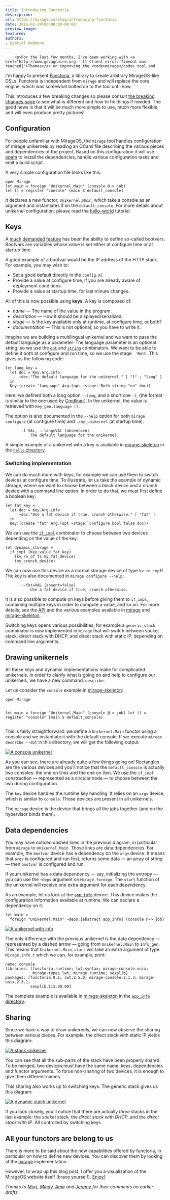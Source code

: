 ```yaml
---
title: Introducing Functoria
description:
url: https://mirage.io/blog/introducing-functoria
date: 2016-02-29T00:00:00-00:00
preview_image:
featured:
authors:
- Gabriel Radanne
---
```



        <p>For the last few months, I've been working with <a href="http://www.gazagnaire.org - [1 Client error: Timeout was reached]">Thomas</a> on improving the <code>mirage</code> tool and
I'm happy to present <a href="https://github.com/mirage/functoria">Functoria</a>, a library to create arbitrary MirageOS-like DSLs. Functoria is independent from <code>mirage</code> and will replace the core engine, which was somewhat bolted on to the tool until now.</p>
<p>This introduces a few breaking changes so please consult
<a href="https://mirage.io/docs/breaking-changes">the breaking changes page</a> to see what is different and how to fix things if needed.
The good news is that it will be much more simple to use, much more flexible,
and will even produce pretty pictures!</p>
<h2>Configuration</h2>
<p>For people unfamiliar with MirageOS, the <code>mirage</code> tool handles configuration of mirage unikernels by reading an OCaml file describing the various pieces and dependencies of the project.
Based on this configuration it will use <a href="http://opam.ocaml.org/">opam</a> to install the dependencies, handle various configuration tasks and emit a build script.</p>
<p>A very simple configuration file looks like this:</p>
<pre><code class="language-ocaml">open Mirage
let main = foreign &quot;Unikernel.Main&quot; (console @-&gt; job)
let () = register &quot;console&quot; [main $ default_console]
</code></pre>
<p>It declares a new functor, <code>Unikernel.Main</code>, which take a console as an argument and instantiates it on the <code>default_console</code>. For more details about unikernel configuration, please read the <a href="https://mirage.io/wiki/hello-world">hello-world</a> tutorial.</p>
<h2>Keys</h2>
<p>A <a href="https://github.com/mirage/mirage/issues/229">much</a> <a href="https://github.com/mirage/mirage/issues/228">demanded</a> <a href="https://github.com/mirage/mirage/issues/231">feature</a> has been the ability to define so-called bootvars.
Bootvars are variables whose value is set either at configure time or at
startup time.</p>
<p>A good example of a bootvar would be the IP address of the HTTP stack. For example, you may wish to:</p>
<ul>
<li>Set a good default directly in the <code>config.ml</code>
</li>
<li>Provide a value at configure time, if you are already aware of deployment conditions.
</li>
<li>Provide a value at startup time, for last minute changes.
</li>
</ul>
<p>All of this is now possible using <strong>keys</strong>. A key is composed of:</p>
<ul>
<li><em>name</em> &mdash; The name of the value in the program.
</li>
<li><em>description</em> &mdash; How it should be displayed/serialized.
</li>
<li><em>stage</em> &mdash; Is the key available only at runtime, at configure time, or both?
</li>
<li><em>documentation</em> &mdash; This is not optional, so you have to write it.
</li>
</ul>
<p>Imagine we are building a multilingual unikernel and we want to pass the
default language as a parameter. The language parameter is an optional string, so we use the <a href="http://mirage.github.io/functoria/Functoria_key.Arg.html#VALopt - [404 Not Found]"><code>opt</code></a> and <a href="http://mirage.github.io/functoria/Functoria_key.Arg.html#VALstring - [404 Not Found]"><code>string</code></a> combinators. We want to be able to define it both
at configure and run time, so we use the stage <code> `Both</code>. This gives us the following code:</p>
<pre><code class="language-ocaml">let lang_key =
  let doc = Key.Arg.info
      ~doc:&quot;The default language for the unikernel.&quot; [ &quot;l&quot; ; &quot;lang&quot; ]
  in
  Key.(create &quot;language&quot; Arg.(opt ~stage:`Both string &quot;en&quot; doc))
</code></pre>
<p>Here, we defined both a long option <code>--lang</code>, and a short one <code>-l</code>, (the format is similar to the one used by <a href="http://erratique.ch/software/cmdliner">Cmdliner</a>).
In the unikernel, the value is retrieved with <code>Key_gen.language ()</code>.</p>
<p>The option is also documented in the <code>--help</code> option for both <code>mirage configure</code> (at configure time) and <code>./my_unikernel</code> (at startup time).</p>
<pre><code>       -l VAL, --lang=VAL (absent=en)
           The default language for the unikernel.
</code></pre>
<p>A simple example of a unikernel with a key is available in <a href="https://github.com/mirage/mirage-skeleton">mirage-skeleton</a> in the <a href="https://github.com/mirage/mirage-skeleton/tree/master/hello - [404 Not Found]"><code>hello</code> directory</a>.</p>
<h3>Switching implementation</h3>
<p>We can do much more with keys, for example we can use them to switch devices at configure time.
To illustrate, let us take the example of dynamic storage, where we want to choose between a block device and a crunch device with a command line option.
In order to do that, we must first define a boolean key:</p>
<pre><code class="language-ocaml">let fat_key =
  let doc = Key.Arg.info
      ~doc:&quot;Use a fat device if true, crunch otherwise.&quot; [ &quot;fat&quot; ]
  in
  Key.(create &quot;fat&quot; Arg.(opt ~stage:`Configure bool false doc))
</code></pre>
<p>We can use the <a href="http://mirage.github.io/functoria/Functoria.html#VALif_impl - [404 Not Found]"><code>if_impl</code></a> combinator to choose between two devices depending on the value of the key.</p>
<pre><code class="language-ocaml">let dynamic_storage =
  if_impl (Key.value fat_key)
    (kv_ro_of_fs my_fat_device)
    (my_crunch_device)
</code></pre>
<p>We can now use this device as a normal storage device of type <code>kv_ro impl</code>! The key is also documented in <code>mirage configure --help</code>:</p>
<pre><code>       --fat=VAL (absent=false)
           Use a fat device if true, crunch otherwise.
</code></pre>
<p>It is also possible to compute on keys before giving them to <code>if_impl</code>, combining multiple keys in order to compute a value, and so on. For more details, see the <a href="http://mirage.github.io/functoria/">API</a> and the various examples available in <a href="https://github.com/mirage/mirage">mirage</a> and <a href="https://github.com/mirage/mirage-skeleton">mirage-skeleton</a>.</p>
<p>Switching keys opens various possibilities, for example a <code>generic_stack</code> combinator is now implemented in <code>mirage</code> that will switch between socket stack, direct stack with DHCP, and direct stack with static IP, depending on command line arguments.</p>
<h2>Drawing unikernels</h2>
<p>All these keys and dynamic implementations make for complicated unikernels. In order to clarify what is going on and help to configure our unikernels, we have a new command: <code>describe</code>.</p>
<p>Let us consider the <code>console</code> example in <a href="https://github.com/mirage/mirage-skeleton">mirage-skeleton</a>:</p>
<pre><code class="language-ocaml">open Mirage

let main = foreign &quot;Unikernel.Main&quot; (console @-&gt; job)
let () = register &quot;console&quot; [main $ default_console]
</code></pre>
<p>This is fairly straightforward: we define a <code>Unikernel.Main</code> functor using a console and we
instantiate it with the default console. If we execute <code>mirage describe --dot</code> in this directory, we will get the following output.</p>
<p><a href="https://mirage.io/graphics/dot/console.svg"><img src="https://mirage.io/graphics/dot/console.svg" alt="A console unikernel" title="My little unikernel"/></a></p>
<p>As you can see, there are already quite a few things going on!
Rectangles are the various devices and you'll notice that
the <code>default_console</code> is actually two consoles: the one on Unix and the one on Xen. We use the <code>if_impl</code> construction &mdash; represented as a circular node &mdash; to choose between the two during configuration.</p>
<p>The <code>key</code> device handles the runtime key handling. It relies on an <code>argv</code> device, which is similar to <code>console</code>. Those devices are present in all unikernels.</p>
<p>The <code>mirage</code> device is the device that brings all the jobs together (and on the hypervisor binds them).</p>
<h2>Data dependencies</h2>
<p>You may have noticed dashed lines in the previous diagram, in particular from <code>mirage</code> to <code>Unikernel.Main</code>. Those lines are data dependencies. For example, the <code>bootvar</code> device has a dependency on the <code>argv</code> device. It means that <code>argv</code> is configured and run first, returns some data &mdash; an array of string &mdash; then <code>bootvar</code> is configured and run.</p>
<p>If your unikernel has a data dependency &mdash; say, initializing the entropy &mdash; you can use the <code>~deps</code> argument on <code>Mirage.foreign</code>. The <code>start</code> function of the unikernel will receive one extra argument for each dependency.</p>
<p>As an example, let us look at the <a href="http://mirage.github.io/functoria/Functoria_app.html#VALapp_info - [404 Not Found]"><code>app_info</code></a> device. This device makes the configuration information available at runtime. We can declare a dependency on it:</p>
<pre><code class="language-ocaml">let main =
  foreign &quot;Unikernel.Main&quot; ~deps:[abstract app_info] (console @-&gt; job)
</code></pre>
<p><a href="https://mirage.io/graphics/dot/info.svg"><img src="https://mirage.io/graphics/dot/info.svg" alt="A unikernel with info" title="My informed unikernel"/></a></p>
<p>The only difference with the previous unikernel is the data dependency &mdash; represented by a dashed arrow &mdash; going from <code>Unikernel.Main</code> to <code>Info_gen</code>. This means that <code>Unikernel.Main.start</code> will take an extra argument of type <code>Mirage_info.t</code> which we can, for example, print:</p>
<pre><code>name: console
libraries: [functoria.runtime; lwt.syntax; mirage-console.unix;
            mirage-types.lwt; mirage.runtime; sexplib]
packages: [functoria.0.1; lwt.2.5.0; mirage-console.2.1.3; mirage-unix.2.3.1;
           sexplib.113.00.00]
</code></pre>
<p>The complete example is available in <a href="https://github.com/mirage/mirage-skeleton">mirage-skeleton</a> in the <a href="https://github.com/mirage/mirage-skeleton/tree/master/app_info - [404 Not Found]"><code>app_info</code> directory</a>.</p>
<h2>Sharing</h2>
<p>Since we have a way to draw unikernels, we can now observe the sharing between various pieces. For example, the direct stack with static IP yields this diagram:</p>
<p><a href="https://mirage.io/graphics/dot/stack.svg"><img src="https://mirage.io/graphics/dot/stack.svg" alt="A stack unikernel" title="My stack unikernel"/></a></p>
<p>You can see that all the sub-parts of the stack have been properly shared. To be merged, two devices must have the same name, keys, dependencies and functor arguments.
To force non-sharing of two devices, it is enough to give them different names.</p>
<p>This sharing also works up to switching keys. The generic stack gives us this diagram:</p>
<p><a href="https://mirage.io/graphics/dot/dynamic.svg"><img src="https://mirage.io/graphics/dot/dynamic.svg" alt="A dynamic stack unikernel" title="My generic unikernel"/></a></p>
<p>If you look closely, you'll notice that there are actually <em>three</em> stacks in the last example: the <em>socket</em> stack, the <em>direct stack with DHCP</em>, and the <em>direct stack with IP</em>. All controlled by switching keys.</p>
<h2>All your functors are belong to us</h2>
<p>There is more to be said about the new capabilities offered by functoria, in particular on how to define new devices. You can discover them by looking at the <a href="https://github.com/mirage/mirage">mirage</a> implementation.</p>
<p>However, to wrap up this blog post, I offer you a visualization of the MirageOS website itself (brace yourself). <a href="https://mirage.io/graphics/dot/www.svg">Enjoy!</a></p>
<p><em>Thanks to <a href="http://mort.io">Mort</a>, <a href="http://somerandomidiot.com - [1 Client error: Timeout was reached]">Mindy</a>, <a href="http://amirchaudhry.com">Amir</a> and <a href="https://github.com/yallop">Jeremy</a>
for their comments on earlier drafts.</em></p>

      
